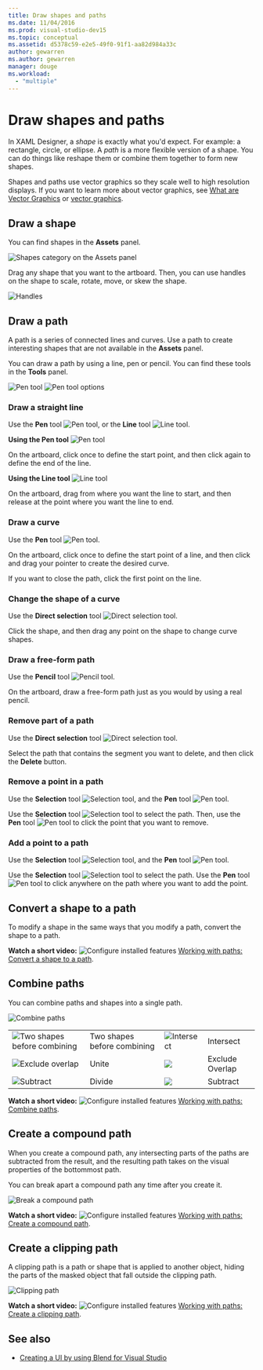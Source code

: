 ```yaml
---
title: Draw shapes and paths
ms.date: 11/04/2016
ms.prod: visual-studio-dev15
ms.topic: conceptual
ms.assetid: d5378c59-e2e5-49f0-91f1-aa82d984a33c
author: gewarren
ms.author: gewarren
manager: douge
ms.workload:
  - "multiple"
---
```

# Draw shapes and paths

In XAML Designer, a *shape* is exactly what you'd expect. For example: a rectangle, circle, or ellipse. A *path* is a more flexible version of a shape. You can do things like reshape them or combine them together to form new shapes.

Shapes and paths use vector graphics so they scale well to high resolution displays. If you want to learn more about vector graphics, see [What are Vector Graphics](https://www.youtube.com/watch?v=MoCSwF0n-io) or [vector graphics](http://www.webopedia.com/TERM/V/vector_graphics.html).

##  <a name="Shape"></a> Draw a shape
 You can find shapes in the **Assets** panel.

 ![Shapes category on the Assets panel](../designers/media/b4_shapes_assetspanel.png)

 Drag any shape that you want to the artboard. Then, you can use handles on the shape to scale, rotate, move, or skew the shape.

 ![Handles](../designers/media/84261e83-3091-4490-ab58-4218b188439e.png)

##  <a name="Path"></a> Draw a path
 A path is a series of connected lines and curves. Use a path to create interesting shapes that are not available in the **Assets** panel.

 You can draw a path by using a line, pen or pencil. You can find these tools in the **Tools** panel.

 ![Pen tool](../designers/media/717956a8-b6a5-4e37-8af3-70bcfc78c82a.png) ![Pen tool options](../designers/media/8fbbbb21-be83-4cf6-903b-3a49f00c9860.png)

### Draw a straight line
 Use the **Pen** tool ![Pen tool](../designers/media/894f8612-e0ed-4e00-84cf-a9bc8f38fc54.png), or the **Line** tool ![Line tool](../designers/media/eb618397-5283-48be-8396-3449be7b6fbf.png).

 **Using the Pen tool** ![Pen tool](../designers/media/894f8612-e0ed-4e00-84cf-a9bc8f38fc54.png)

 On the artboard, click once to define the start point, and then click again to define the end of the line.

 **Using the Line tool** ![Line tool](../designers/media/eb618397-5283-48be-8396-3449be7b6fbf.png)

 On the artboard, drag from where you want the line to start, and then release at the point where you want the line to end.

### Draw a curve
 Use the **Pen** tool ![Pen tool](../designers/media/894f8612-e0ed-4e00-84cf-a9bc8f38fc54.png).

 On the artboard, click once to define the start point of a line, and then click and drag your pointer to create the desired curve.

 If you want to close the path, click the first point on the line.

### Change the shape of a curve
 Use the **Direct selection** tool ![Direct selection tool](../designers/media/6dd6571f-c116-451d-8dd2-1f88b8406362.png).

 Click the shape, and then drag any point on the shape to change curve shapes.

### Draw a free-form path
 Use the **Pencil** tool ![Pencil tool](../designers/media/509dc167-734f-46c9-b012-987ee63450cd.png).

 On the artboard, draw a free-form path just as you would by using a real pencil.

### Remove part of a path
 Use the **Direct selection** tool ![Direct selection tool](../designers/media/6dd6571f-c116-451d-8dd2-1f88b8406362.png).

 Select the path that contains the segment you want to delete, and then click the **Delete** button.

### Remove a point in a path
 Use the **Selection** tool  ![Selection tool](../designers/media/2ff91340-477e-4efa-a0f7-af20851e4daa.png), and the **Pen** tool ![Pen tool](../designers/media/894f8612-e0ed-4e00-84cf-a9bc8f38fc54.png).

 Use the **Selection** tool  ![Selection tool](../designers/media/2ff91340-477e-4efa-a0f7-af20851e4daa.png) to select the path. Then, use the **Pen** tool ![Pen tool](../designers/media/894f8612-e0ed-4e00-84cf-a9bc8f38fc54.png) to click the point that you want to remove.

### Add a point to a path
 Use the **Selection** tool  ![Selection tool](../designers/media/2ff91340-477e-4efa-a0f7-af20851e4daa.png), and the **Pen** tool ![Pen tool](../designers/media/894f8612-e0ed-4e00-84cf-a9bc8f38fc54.png).

 Use the **Selection** tool  ![Selection tool](../designers/media/2ff91340-477e-4efa-a0f7-af20851e4daa.png) to select the path. Use the **Pen** tool ![Pen tool](../designers/media/894f8612-e0ed-4e00-84cf-a9bc8f38fc54.png) to click anywhere on the path where you want to add the point.

##  <a name="Convert"></a> Convert a shape to a path
 To modify a shape in the same ways that you modify a path, convert the shape to a path.

 **Watch a short video:** ![Configure installed features](../designers/media/bldadminconsoleinitialconfigicon.png) [Working with paths: Convert a shape to a path](https://www.youtube.com/watch?v=Io5bC0-nH6Q#t=147).

##  <a name="Combine"></a> Combine paths
 You can combine paths and shapes into a single path.

 ![Combine paths](../designers/media/2df17a5d-a338-4ef4-96c5-dae51cc1ca8a.png)

|||||
|-|-|-|-|
|![Two shapes before combining](../designers/media/b1_1.png)|Two shapes before combining|![Intersect](../designers/media/b1_4.png)|Intersect|
|![Exclude overlap](../designers/media/b1_2.png)|Unite|![](../designers/media/b1_5.png)|Exclude Overlap|
|![Subtract](../designers/media/b1_3.png)|Divide|![](../designers/media/b1_6.png)|Subtract|

 **Watch a short video:** ![Configure installed features](../designers/media/bldadminconsoleinitialconfigicon.png) [Working with paths: Combine paths](https://www.youtube.com/watch?v=Io5bC0-nH6Q#t=195).

##  <a name="Compound"></a> Create a compound path
 When you create a compound path, any intersecting parts of the paths are subtracted from the result, and the resulting path takes on the visual properties of the bottommost path.

 You can break apart a compound path any time after you create it.

 ![Break a compound path](../designers/media/2157a8aa-d9a7-4de4-8de5-b10d28f08a84.png)

 **Watch a short video:** ![Configure installed features](../designers/media/bldadminconsoleinitialconfigicon.png) [Working with paths: Create a compound path](https://www.youtube.com/watch?v=Io5bC0-nH6Q).

##  <a name="Clipping"></a> Create a clipping path
 A clipping path is a path or shape that is applied to another object, hiding the parts of the masked object that fall outside the clipping path.

 ![Clipping path](../designers/media/22471e98-a841-4f39-a3ef-36090cf5a625.png)

 **Watch a short video:** ![Configure installed features](../designers/media/bldadminconsoleinitialconfigicon.png) [Working with paths: Create a clipping path](https://www.youtube.com/watch?v=Io5bC0-nH6Q#t=232).

## See also

- [Creating a UI by using Blend for Visual Studio](../designers/creating-a-ui-by-using-blend-for-visual-studio.md)